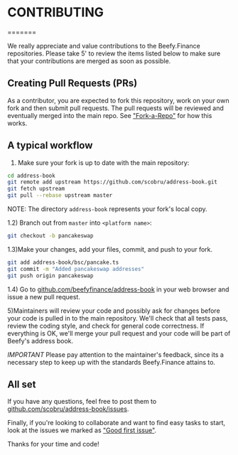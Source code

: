# CONTRIBUTING

=======

We really appreciate and value contributions to the Beefy.Finance repositories. Please take 5' to review the items listed below to make sure that your contributions are merged as soon as possible.

## Creating Pull Requests (PRs)

As a contributor, you are expected to fork this repository, work on your own fork and then submit pull requests. The pull requests will be reviewed and eventually merged into the main repo. See ["Fork-a-Repo"](https://help.github.com/articles/fork-a-repo/) for how this works.

## A typical workflow

1) Make sure your fork is up to date with the main repository:

```bash
cd address-book
git remote add upstream https://github.com/scobru/address-book.git
git fetch upstream
git pull --rebase upstream master
```

NOTE: The directory `address-book` represents your fork's local copy.

1.2) Branch out from `master` into `<platform name>`:

```bash
git checkout -b pancakeswap
```

1.3)Make your changes, add your files, commit, and push to your fork.

```bash
git add address-book/bsc/pancake.ts
git commit -m "Added pancakeswap addresses"
git push origin pancakeswap
```

1.4) Go to [github.com/beefyfinance/address-book](https://github.com/scobru/address-book) in your web browser and issue a new pull request.

5)Maintainers will review your code and possibly ask for changes before your code is pulled in to the main repository. We'll check that all tests pass, review the coding style, and check for general code correctness. If everything is OK, we'll merge your pull request and your code will be part of Beefy's address book.

*IMPORTANT* Please pay attention to the maintainer's feedback, since its a necessary step to keep up with the standards Beefy.Finance attains to.

## All set

If you have any questions, feel free to post them to [github.com/scobru/address-book/issues](https://github.com/beefyfinance/address-book/issues).

Finally, if you're looking to collaborate and want to find easy tasks to start, look at the issues we marked as ["Good first issue"](https://github.com/beefyfinance/address-book/issues?q=label%3A%22good+first+issue%22).

Thanks for your time and code!
